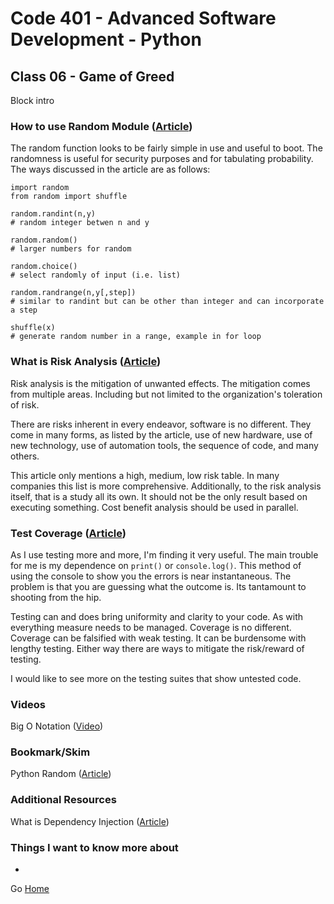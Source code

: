 # Code 401 - Advanced Software Development - Python

## Class 06 - Game of Greed

Block intro

<!-- > An investment in knowledge pays the best interest. –  Benjamin Franklin -->


### How to use Random Module ([Article](https://www.pythonforbeginners.com/random/how-to-use-the-random-module-in-python))

The random function looks to be fairly simple in use and useful to boot.  The randomness is useful for security purposes and for tabulating probability. The ways discussed in the article are as follows:

```
import random
from random import shuffle

random.randint(n,y)
# random integer betwen n and y

random.random()
# larger numbers for random

random.choice()
# select randomly of input (i.e. list)

random.randrange(n,y[,step])
# similar to randint but can be other than integer and can incorporate a step

shuffle(x)
# generate random number in a range, example in for loop
```

### What is Risk Analysis ([Article](https://www.edureka.co/blog/risk-analysis-in-software-testing/))

Risk analysis is the mitigation of unwanted effects. The mitigation comes from multiple areas. Including but not limited to the organization's toleration of risk.

There are risks inherent in every endeavor, software is no different. They come in many forms, as listed by the article, use of new hardware, use of new technology, use of automation tools, the sequence of code, and many others.

This article only mentions a high, medium, low risk table. In many companies this list is more comprehensive. Additionally, to the risk analysis itself, that is a study all its own. It should not be the only result based on executing something. Cost benefit analysis should be used in parallel.

### Test Coverage ([Article](https://martinfowler.com/bliki/TestCoverage.html))

As I use testing more and more, I'm finding it very useful. The main trouble for me is my dependence on ```print()``` or ```console.log()```.  This method of using the console to show you the errors is near instantaneous. The problem is that you are guessing what the outcome is. Its tantamount to shooting from the hip. 

Testing can and does bring uniformity and clarity to your code. As with everything measure needs to be managed. Coverage is no different. Coverage can be falsified with weak testing. It can be burdensome with lengthy testing. Either way there are ways to mitigate the risk/reward of testing. 

I would like to see more on the testing suites that show untested code.

### Videos

Big O Notation ([Video](https://www.youtube.com/watch?v=v4cd1O4zkGw))


### Bookmark/Skim

Python Random ([Article](https://docs.python.org/3/library/random.html))



### Additional Resources

What is Dependency Injection ([Article](https://www.freecodecamp.org/news/a-quick-intro-to-dependency-injection-what-it-is-and-when-to-use-it-7578c84fa88f/))


### Things I want to know more about

* 

Go [Home](index.md)